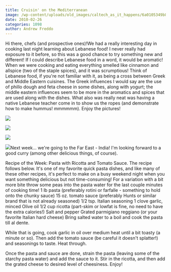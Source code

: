 ```yaml
---
title: Cruisin' on the Mediterranean
image: /wp-content/uploads/old_images/caltech_as_it_happens/6a0105349b8251970b01310f403a36970c.jpg
date: 2010-02-26
categories: 1098
author: Andrew Freddo
---
```


Hi there, chefs (and prospective ones)!We had a really interesting day in cooking last night learning about Lebanese food! I never really had exposure to it before, so this was a good chance to try something new and different! If I could describe Lebanese food in a word, it would be aromatic! When we were cooking and eating everything smelled like cinnamon and allspice (two of the staple spices), and it was scrumptious!
Think of Lebanese food, if you're not familiar with it, as being a cross between Greek and Middle Eastern cuisines. The Greek influences I would say are the use of phillo dough and feta cheese in some dishes, along with yogurt; the middle eastern influences seem to be more in the aromatics and spices that are used along with the dishes. What also was really neat was having a native Lebanese teacher come in to show us the ropes (and demonstrate how to make hummus! mmmmmm). Enjoy the pictures!


![](/old_images/caltech_as_it_happens/6a0105349b8251970b01310f403af8970c.jpg)

![](/old_images/caltech_as_it_happens/6a0105349b8251970b01310f403cd9970c.jpg)

![](/old_images/caltech_as_it_happens/6a0105349b8251970b0120a8d972b0970b.jpg)

![](/old_images/caltech_as_it_happens/6a0105349b8251970b01310f403f75970c.jpg)Next week... we're going to the Far East - India! I'm looking forward to a good curry (among other delicious things, of course).

Recipe of the Week: Pasta with Ricotta and Tomato Sauce. The recipe follows below. It's one of my favorite quick pasta dishes, and like many of these other recipes, it's perfect to make on a busy weekend night when you want something delicious but not time-consuming! For a variation with a bit more bite throw some peas into the pasta water for the last couple minutes of cooking time!
1 lb pasta (preferably rotini or farfalle - something to hold onto the chunky sauce)
15 oz. tomato sauce (preferably Hunts or similar brand that is not already seasoned)
1/2 tsp. Italian seasoning
1 clove garlic, minced
Olive oil
1/2 cup ricotta (part-skim or lowfat is fine, no need to have the extra calories!)
Salt and pepper
Grated parmigiano reggiano (or your favorite Italian hard cheese)
Bring salted water to a boil and cook the pasta till al dente.

While that is going, cook garlic in oil over medium heat until a bit toasty (a minute or so). Then add the tomato sauce (be careful it doesn't splatter!) and seasonings to taste. Heat through.

Once the pasta and sauce are done, strain the pasta (leaving some of the starchy pasta water) and add the sauce to it. Stir in the ricotta, and then add the grated cheese to desired level of cheesiness. Enjoy!
